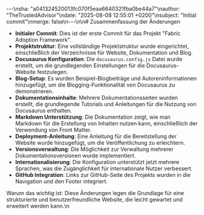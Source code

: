 ---\nsha: "a041324520013fc070f5eaa6640321fba0be44a7"\nauthor: "TheTrustedAdvisor"\ndate: "2025-08-08 12:55:01 +0200"\nsubject: "Initial commit"\nmerge: false\n---\n\n# Zusammenfassung der Änderungen

- **Initialer Commit**: Dies ist der erste Commit für das Projekt "Fabric Adoption Framework".
- **Projektstruktur**: Eine vollständige Projektstruktur wurde eingerichtet, einschließlich der Verzeichnisse für Website, Dokumentation und Blog.
- **Docusaurus Konfiguration**: Die `docusaurus.config.js` Datei wurde erstellt, um die grundlegenden Einstellungen für die Docusaurus-Website festzulegen.
- **Blog-Setup**: Es wurden Beispiel-Blogbeiträge und Autoreninformationen hinzugefügt, um die Blogging-Funktionalität von Docusaurus zu demonstrieren.
- **Dokumentationsinhalte**: Mehrere Dokumentationsseiten wurden erstellt, die grundlegende Tutorials und Anleitungen für die Nutzung von Docusaurus enthalten.
- **Markdown Unterstützung**: Die Dokumentation zeigt, wie man Markdown für die Erstellung von Inhalten nutzen kann, einschließlich der Verwendung von Front Matter.
- **Deployment-Anleitung**: Eine Anleitung für die Bereitstellung der Website wurde hinzugefügt, um die Veröffentlichung zu erleichtern.
- **Versionsverwaltung**: Die Möglichkeit zur Verwaltung mehrerer Dokumentationsversionen wurde implementiert.
- **Internationalisierung**: Die Konfiguration unterstützt jetzt mehrere Sprachen, was die Zugänglichkeit für internationale Nutzer verbessert.
- **GitHub Integration**: Links zur GitHub-Seite des Projekts wurden in die Navigation und den Footer integriert.

Warum das wichtig ist: Diese Änderungen legen die Grundlage für eine strukturierte und benutzerfreundliche Website, die leicht gewartet und erweitert werden kann.\n